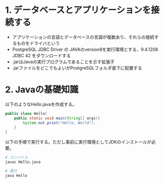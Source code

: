 # 1. データベースとアプリケーションを接続する
* アプリケーションの言語とデータベースの言語が複数あり、それらの接続するものをドライバという
* PostgreSQL JDBC Driver の JAVAのversion8を実行環境とする、9.4.1208 JDBC 42 をダウンロードする
* .jarはJavaの実行プログラムであることを示す拡張子
* .jarファイルをどこでもよいがPostgreSQLフォルダ直下に配置する

# 2. Javaの基礎知識

以下のようなHello.javaを作成する。
```java
public class Hello{
    public static void main(String[] args){
        System.out.print("Hello, World");
    }
}
```

以下の手順で実行する。ただし事前に実行環境としてJDKのインストールが必要。
```sh
# コンパイル
javac Hello.java

# 実行
java Hello
```
